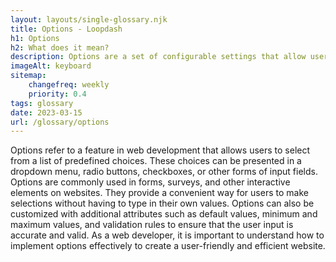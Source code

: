 ```yaml
--- 
layout: layouts/single-glossary.njk
title: Options - Loopdash
h1: Options
h2: What does it mean?
description: Options are a set of configurable settings that allow users to customize the behavior and appearance of a WordPress site.
imageAlt: keyboard
sitemap:
	changefreq: weekly
	priority: 0.4
tags: glossary
date: 2023-03-15
url: /glossary/options
---
```


Options refer to a feature in web development that allows users to select from a list of predefined choices. These choices can be presented in a dropdown menu, radio buttons, checkboxes, or other forms of input fields. Options are commonly used in forms, surveys, and other interactive elements on websites. They provide a convenient way for users to make selections without having to type in their own values. Options can also be customized with additional attributes such as default values, minimum and maximum values, and validation rules to ensure that the user input is accurate and valid. As a web developer, it is important to understand how to implement options effectively to create a user-friendly and efficient website.
